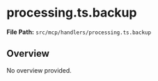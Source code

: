 # processing.ts.backup

**File Path:** `src/mcp/handlers/processing.ts.backup`

## Overview

No overview provided.

